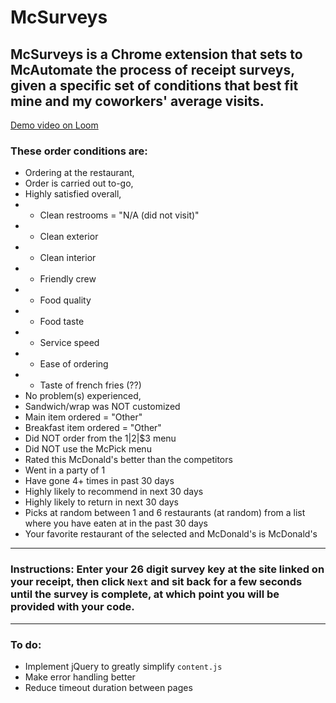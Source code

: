 # McSurveys

## McSurveys is a Chrome extension that sets to McAutomate the process of receipt surveys, given a specific set of conditions that best fit mine and my coworkers' average visits. 

[Demo video on Loom](https://www.useloom.com/share/bcd8073b5613478c8c613fc50ae077b4)

### These order conditions are:

* Ordering at the restaurant,
* Order is carried out to-go,
* Highly satisfied overall,
* * Clean restrooms = "N/A (did not visit)"
* * Clean exterior
* * Clean interior
* * Friendly crew
* * Food quality
* * Food taste
* * Service speed
* * Ease of ordering
* * Taste of french fries (??)
* No problem(s) experienced,
* Sandwich/wrap was NOT customized
* Main item ordered = "Other"
* Breakfast item ordered = "Other"
* Did NOT order from the $1|$2|$3 menu
* Did NOT use the McPick menu
* Rated this McDonald's better than the competitors
* Went in a party of 1
* Have gone 4+ times in past 30 days
* Highly likely to recommend in next 30 days
* Highly likely to return in next 30 days
* Picks at random between 1 and 6 restaurants (at random) from a list where you have eaten at in the past 30 days
* Your favorite restaurant of the selected and McDonald's is McDonald's

***

### Instructions: Enter your 26 digit survey key at the site linked on your receipt, then click `Next` and sit back for a few seconds until the survey is complete, at which point you will be provided with your code.

***

### To do:

- Implement jQuery to greatly simplify `content.js`
- Make error handling better
- Reduce timeout duration between pages
